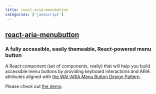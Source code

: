 ```yaml
---
title: react-aria-menubutton
categories: ['javascript']
---
```

## [react-aria-menubutton](https://github.com/davidtheclark/react-aria-menubutton)

### A fully accessible, easily themeable, React-powered menu button


A React component (set of components, really) that will help you build accessible menu buttons by providing keyboard interactions and ARIA attributes aligned with [the WAI-ARIA Menu Button Design Pattern](http://www.w3.org/TR/wai-aria-practices/#menubutton).

Please check out [the demo](https://davidtheclark.github.io/react-aria-menubutton/demo/).
